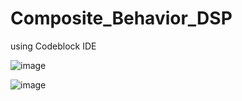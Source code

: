 # Composite_Behavior_DSP
using Codeblock IDE

![image](https://user-images.githubusercontent.com/5207168/174487633-283f356c-ef01-468f-b9aa-bac62d624f83.png)


![image](https://user-images.githubusercontent.com/5207168/174485418-2af65542-7c51-4d29-93e1-ebcbb6685500.png)
